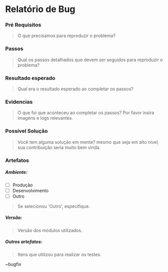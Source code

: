 # Relatório de Bug

### Pré Requisitos
> O que precisamos para reproduzir o problema?
 
### Passos 
> Qual os passos detalhados que devem ser seguidos para reproduzir o problema?

### Resultado esperado
> Qual era o resultado esperado ao completar os passos?

### Evidencias 
> O que foi que aconteceu ao completar os passos? Por favor insira imagens e logs relevantes.

### Possível Solução 
> Você tem alguma solução em mente? mesmo que seja em alto nível, sua contribuição seria muito bem vinda.

### Artefatos       
##### Ambiente: 
* [ ]  Produção
* [ ]  Desenvolvimento
* [ ]  Outro
> Se selecionou 'Outro', especifique.

##### Versão: 
> Versão dos módulos utilizados.

##### Outros artefatos:
> Itens que utilizou para realizar os testes.

~bugfix  